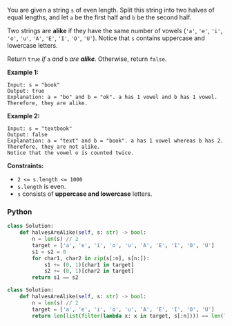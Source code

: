 You are given a string  `s`  of even length. Split this string into two halves of equal lengths, and let  `a`  be the first half and  `b`  be the second half.

Two strings are  **alike**  if they have the same number of vowels (`'a'`,  `'e'`,  `'i'`,  `'o'`,  `'u'`,  `'A'`,  `'E'`,  `'I'`,  `'O'`,  `'U'`). Notice that  `s`  contains uppercase and lowercase letters.

Return  `true` _if_ `a` _and_ `b` _are  **alike**_. Otherwise, return  `false`.

**Example 1:**
```
Input: s = "book"
Output: true
Explanation: a = "bo" and b = "ok". a has 1 vowel and b has 1 vowel. Therefore, they are alike.
```

**Example 2:**
```
Input: s = "textbook"
Output: false
Explanation: a = "text" and b = "book". a has 1 vowel whereas b has 2. Therefore, they are not alike.
Notice that the vowel o is counted twice.
```

**Constraints:**

-   `2 <= s.length <= 1000`
-   `s.length`  is even.
-   `s`  consists of  **uppercase and lowercase**  letters.


### Python
```python
class Solution:
    def halvesAreAlike(self, s: str) -> bool:
        n = len(s) // 2
        target = ['a', 'e', 'i', 'o', 'u', 'A', 'E', 'I', 'O', 'U']
        s1 = s2 = 0
        for char1, char2 in zip(s[:n], s[n:]):
            s1 += (0, 1)[char1 in target]
            s2 += (0, 1)[char2 in target]
        return s1 == s2
```
    
```python
class Solution:
    def halvesAreAlike(self, s: str) -> bool:
        n = len(s) // 2
        target = ['a', 'e', 'i', 'o', 'u', 'A', 'E', 'I', 'O', 'U']
        return len(list(filter(lambda x: x in target, s[:n]))) == len(list(filter(lambda x: x in target, s[n:])))
```